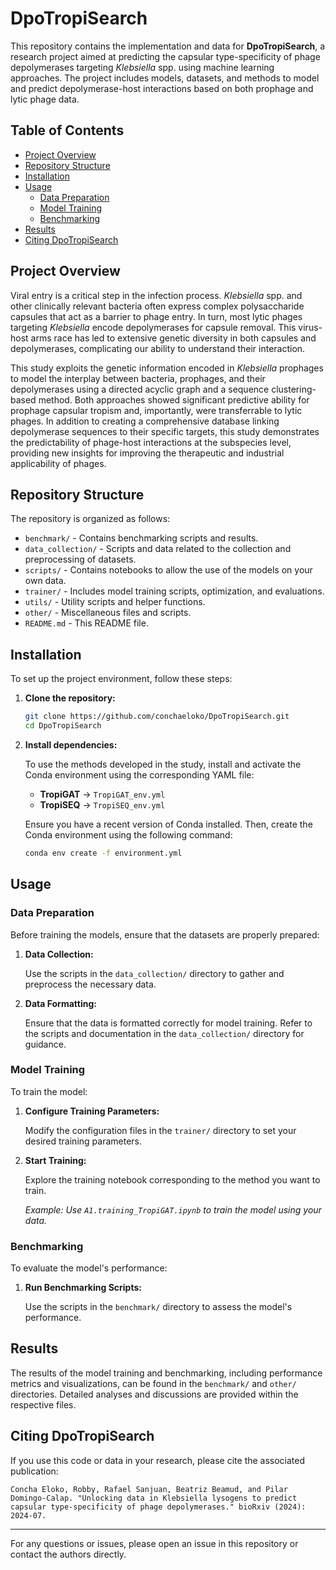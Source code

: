 # DpoTropiSearch

This repository contains the implementation and data for **DpoTropiSearch**, a research project aimed at predicting the capsular type-specificity of phage depolymerases targeting *Klebsiella* spp. using machine learning approaches. The project includes models, datasets, and methods to model and predict depolymerase-host interactions based on both prophage and lytic phage data.

## Table of Contents

- [Project Overview](#project-overview)
- [Repository Structure](#repository-structure)
- [Installation](#installation)
- [Usage](#usage)
  - [Data Preparation](#data-preparation)
  - [Model Training](#model-training)
  - [Benchmarking](#benchmarking)
- [Results](#results)
- [Citing DpoTropiSearch](#citing-dpotropisearch)

## Project Overview

Viral entry is a critical step in the infection process. *Klebsiella* spp. and other clinically relevant bacteria often express complex polysaccharide capsules that act as a barrier to phage entry. In turn, most lytic phages targeting *Klebsiella* encode depolymerases for capsule removal. This virus-host arms race has led to extensive genetic diversity in both capsules and depolymerases, complicating our ability to understand their interaction. 

This study exploits the genetic information encoded in *Klebsiella* prophages to model the interplay between bacteria, prophages, and their depolymerases using a directed acyclic graph and a sequence clustering-based method. Both approaches showed significant predictive ability for prophage capsular tropism and, importantly, were transferrable to lytic phages. In addition to creating a comprehensive database linking depolymerase sequences to their specific targets, this study demonstrates the predictability of phage-host interactions at the subspecies level, providing new insights for improving the therapeutic and industrial applicability of phages.

## Repository Structure

The repository is organized as follows:

- `benchmark/` - Contains benchmarking scripts and results.
- `data_collection/` - Scripts and data related to the collection and preprocessing of datasets.
- `scripts/` - Contains notebooks to allow the use of the models on your own data.
- `trainer/` - Includes model training scripts, optimization, and evaluations.
- `utils/` - Utility scripts and helper functions.
- `other/` - Miscellaneous files and scripts.
- `README.md` - This README file.

## Installation

To set up the project environment, follow these steps:

1. **Clone the repository:**

   ```bash
   git clone https://github.com/conchaeloko/DpoTropiSearch.git
   cd DpoTropiSearch
   ```

2. **Install dependencies:**

   To use the methods developed in the study, install and activate the Conda environment using the corresponding YAML file:

   - **TropiGAT** -> `TropiGAT_env.yml`
   - **TropiSEQ** -> `TropiSEQ_env.yml`

   Ensure you have a recent version of Conda installed. Then, create the Conda environment using the following command:

   ```bash
   conda env create -f environment.yml
   ```

## Usage

### Data Preparation

Before training the models, ensure that the datasets are properly prepared:

1. **Data Collection:**

   Use the scripts in the `data_collection/` directory to gather and preprocess the necessary data.

2. **Data Formatting:**

   Ensure that the data is formatted correctly for model training. Refer to the scripts and documentation in the `data_collection/` directory for guidance.

### Model Training

To train the model:

1. **Configure Training Parameters:**

   Modify the configuration files in the `trainer/` directory to set your desired training parameters.

2. **Start Training:**

   Explore the training notebook corresponding to the method you want to train.

   *Example: Use `A1.training_TropiGAT.ipynb` to train the model using your data.*

### Benchmarking

To evaluate the model's performance:

1. **Run Benchmarking Scripts:**

   Use the scripts in the `benchmark/` directory to assess the model's performance.

## Results

The results of the model training and benchmarking, including performance metrics and visualizations, can be found in the `benchmark/` and `other/` directories. Detailed analyses and discussions are provided within the respective files.

## Citing DpoTropiSearch

If you use this code or data in your research, please cite the associated publication:

```
Concha Eloko, Robby, Rafael Sanjuan, Beatriz Beamud, and Pilar Domingo-Calap. "Unlocking data in Klebsiella lysogens to predict capsular type-specificity of phage depolymerases." bioRxiv (2024): 2024-07.
```

---

For any questions or issues, please open an issue in this repository or contact the authors directly.
